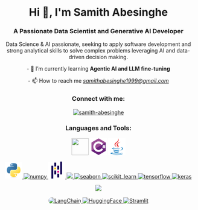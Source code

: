 <h1 align="center">Hi 👋, I'm Samith Abesinghe</h1>
<h3 align="center">A Passionate Data Scientist and Generative AI Developer</h3>
<p align="center">
Data Science & AI passionate, seeking to apply software development and strong analytical
skills to solve complex problems leveraging AI and data-driven decision making.
</p>

<!-- <p align="center">
- 🔭 I’m currently working on (<a href="https://github.com/Samitha10/Financial-Planning-with-AI" target="_blank" rel="noreferrer">Financial Planning with AI</a>)
</p> -->

<p align="center">
- 🌱 I’m currently learning <b>Agentic AI and LLM fine-tuning</b>
</p>

<p align="center">
- 📫 How to reach me <i><a href="mailto:samithabesinghe1999@gmail.com" target="_blank" rel="noreferrer">samithabesinghe1999@gmail.com</a></i>
</p>

<h3 align="center">Connect with me:</h3>
<p align="center">
<a href="https://linkedin.com/in/samith-abesinghe" target="_blank" rel="noreferrer"><img align="center" src="https://raw.githubusercontent.com/rahuldkjain/github-profile-readme-generator/master/src/images/icons/Social/linked-in-alt.svg" alt="samith-abesinghe" height="40" width="45" /></a>
</p>

<h3 align="center">Languages and Tools:</h3>
<p align="center">
    <a><img src="https://cdn.jsdelivr.net/gh/devicons/devicon@latest/icons/c/c-original.svg" width="45" height="45"/></a>
    <a><img src="https://raw.githubusercontent.com/devicons/devicon/master/icons/csharp/csharp-original.svg" alt="csharp" width="45" height="45"/>
    </a>
	<a><img src="https://raw.githubusercontent.com/devicons/devicon/master/icons/java/java-original.svg" alt="java" width="45" height="45"/>
	</a>
</p>

<p align="center">
    <a href="https://www.python.org" target="_blank" rel="noreferrer">
        <img src="https://raw.githubusercontent.com/devicons/devicon/master/icons/python/python-original.svg" alt="python" width="45" height="45"/>
    </a>
    <a href="https://numpy.org/" target="_blank" rel="noreferrer">
        <img src="https://numpy.org/images/logo.svg" alt="numpy" width="45" height="45"/>
    </a>
    <a href="https://pandas.pydata.org/" target="_blank" rel="noreferrer">
        <img src="https://raw.githubusercontent.com/devicons/devicon/2ae2a900d2f041da66e950e4d48052658d850630/icons/pandas/pandas-original.svg" alt="pandas" width="45" height="45"/>
    </a>
    <a href="https://matplotlib.org/" target="_blank" rel="noreferrer">
        <img src="https://cdn.jsdelivr.net/gh/devicons/devicon@latest/icons/matplotlib/matplotlib-original.svg" width=40/>
    </a>
    <a href="https://seaborn.pydata.org/" target="_blank" rel="noreferrer">
        <img src="https://seaborn.pydata.org/_images/logo-mark-lightbg.svg" alt="seaborn" width="45" height="45"/>
    </a>
    <a href="https://scikit-learn.org/" target="_blank" rel="noreferrer">
        <img src="https://upload.wikimedia.org/wikipedia/commons/0/05/Scikit_learn_logo_small.svg" alt="scikit_learn" width="45" height="45"/>
    </a>
    <a href="https://www.tensorflow.org" target="_blank" rel="noreferrer">
        <img src="https://www.vectorlogo.zone/logos/tensorflow/tensorflow-icon.svg" alt="tensorflow" width="45" height="45"/>
    </a>
    <a href="https://keras.io/" target="_blank" rel="noreferrer">
        <img src="https://upload.wikimedia.org/wikipedia/commons/a/ae/Keras_logo.svg" alt="keras" width="45" height="45"/>
    </a>
</p>
<p align="center">
    <a>
    <img src="https://skillicons.dev/icons?i=fastapi,git,github"/>
  </a>
    
</p>
<p align="center">
    <a href="[https://www.langchain.com/](https://www.langchain.com/)" target="_blank" rel="noreferrer">
        <img src="https://media.licdn.com/dms/image/v2/D4E12AQHnLknj0EYfBA/article-cover_image-shrink_600_2000/article-cover_image-shrink_600_2000/0/1684267676484?e=2147483647&v=beta&t=ud7MZe0nlb9x0naK5FUt7wth7VQKhXnslC4Bhr-CZwE" alt="LangChain" width="" height="40"  style="border-radius:8px;"/>
    </a>
    <a href="https://huggingface.co/" target="_blank" rel="noreferrer">
        <img src="https://huggingface.co/front/assets/huggingface_logo-noborder.svg" alt="HuggingFace" width="45" height="45"/>
    </a>
        <a href="https://streamlit.io/" target="_blank" rel="noreferrer">
        <img src="https://streamlit.io/images/brand/streamlit-mark-color.png" alt="Stramlit" width="55" height="45"/>
    </a>
    
</p>


